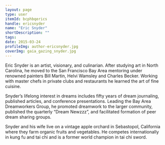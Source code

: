```yaml
---
layout: page
type: user
itemId: bcphbqerics
handle: ericsnyder
name: "Eric Snyder"
shortDescription: ""
tags:
date: 2015-03-24
profileImg: author-ericsnyder.jpg
coverImg: gaia_gazing_snyder.jpg
---
```


Eric Snyder is an artist, visionary, and culinarian. After studying art in North Carolina, he moved to the San Francisco Bay Area mentoring under renowned painters Bill Martin, Helvi Wamsley and Charles Becker. Working with master chefs in private clubs and restaurants he learned the art of fine cuisine.

Snyder’s lifelong interest in dreams includes fifty years of dream journaling, published articles, and conference presentations. Leading the Bay Area Dreamworkers Group, he promoted dreamwork to the larger community, published the quarterly “Dream Newzzz”, and facilitated formation of peer dream sharing groups.

Snyder and his wife live on a vintage apple orchard in Sebastopol, California where they farm organic fruits and vegetables. He competes internationally in kung fu and tai chi and is a former world champion in tai chi sword.
